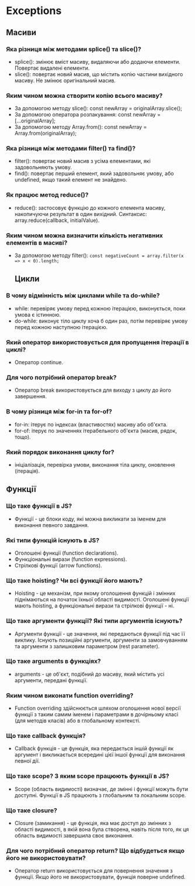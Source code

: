 # Exceptions

## Масиви

### Яка різниця між методами splice() та slice()?

- splice(): змінює вміст масиву, видаляючи або додаючи елементи. Повертає видалені елементи.
- slice(): повертає новий масив, що містить копію частини вихідного масиву. Не змінює оригінальний масив.

### Яким чином можна створити копію всього масиву?

- За допомогою методу slice(): const newArray = originalArray.slice();
- За допомогою оператора розпакування: const newArray = [...originalArray];
- За допомогою методу Array.from(): const newArray = Array.from(originalArray);

### Яка різниця між методами filter() та find()?

- filter(): повертає новий масив з усіма елементами, які задовольняють умову.
- find(): повертає перший елемент, який задовольняє умову, або undefined, якщо такий елемент не знайдено.

### Як працює метод reduce()?

- reduce(): застосовує функцію до кожного елемента масиву, накопичуючи результат в один вихідний. Синтаксис: array.reduce(callback, initialValue).

### Яким чином можна визначити кількість негативних елементів в масиві?

- За допомогою методу filter():
  `const negativeCount = array.filter(x => x < 0).length;`

  ## Цикли

### В чому відмінність між циклами while та do-while?

- while: перевіряє умову перед кожною ітерацією, виконується, поки умова є істинною.
- do-while: виконує тіло циклу хоча б один раз, потім перевіряє умову перед кожною наступною ітерацією.

### Який оператор використовується для пропущення ітерації в циклі?

- Оператор continue.

### Для чого потрібний оператор break?

- Оператор break використовується для виходу з циклу до його завершення.

### В чому різниця між for-in та for-of?

- for-in: ітерує по індексах (властивостях) масиву або об'єкта.
- for-of: ітерує по значеннях ітерабельного об'єкта (масив, рядок, тощо).

### Який порядок виконання циклу for?

- ініціалізація, перевірка умови, виконання тіла циклу, оновлення (ітерація).

## Функції

### Що таке функції в JS?

- Функції - це блоки коду, які можна викликати за іменем для виконання певного завдання.

### Які типи функцій існують в JS?

- Оголошені функції (function declarations).
- Функціональні вирази (function expressions).
- Стрілкові функції (arrow functions).

### Що таке hoisting? Чи всі функції його мають?

- Hoisting - це механізм, при якому оголошення функцій і змінних піднімаються на початок їхньої області видимості. Оголошені функції мають hoisting, а функціональні вирази та стрілкові функції - ні.

### Що таке аргументи функції? Які типи аргументів існують?

- Аргументи функції - це значення, які передаються функції під час її виклику. Існують позиційні аргументи, аргументи за замовчуванням та аргументи з залишковим параметром (rest parameter).

### Що таке arguments в функціях?

- arguments - це об'єкт, подібний до масиву, який містить усі аргументи, передані функції.

### Яким чином виконати function overriding?

- Function overriding здійснюється шляхом оголошення нової версії функції з таким самим іменем і параметрами в дочірньому класі (для методів класів) або в глобальному контексті.

### Що таке callback функція?

- Callback функція - це функція, яка передається іншій функції як аргумент і викликається всередині цієї іншої функції для виконання певної дії.

### Що таке scope? З яким scope працюють функції в JS?

- Scope (область видимості) визначає, де змінні і функції можуть бути доступні. Функції в JS працюють з глобальним та локальним scope.

### Що таке closure?

- Closure (замикання) - це функція, яка має доступ до змінних з області видимості, в якій вона була створена, навіть після того, як ця область видимості завершила своє виконання.

### Для чого потрібний оператор return? Що відбудеться якщо його не використовувати?

- Оператор return використовується для повернення значення з функції. Якщо його не використовувати, функція поверне undefined.
